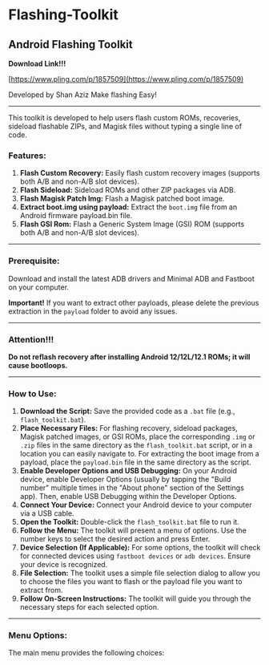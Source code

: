 # Flashing-Toolkit

## Android Flashing Toolkit

**Download Link!!!**

[https://www.pling.com/p/1857509](https://www.pling.com/p/1857509)

Developed by Shan Aziz
Make flashing Easy!

---

This toolkit is developed to help users flash custom ROMs, recoveries, sideload flashable ZIPs, and Magisk files without typing a single line of code.

### Features:

1.  **Flash Custom Recovery:** Easily flash custom recovery images (supports both A/B and non-A/B slot devices).
2.  **Flash Sideload:** Sideload ROMs and other ZIP packages via ADB.
3.  **Flash Magisk Patch Img:** Flash a Magisk patched boot image.
4.  **Extract boot.img using payload:** Extract the `boot.img` file from an Android firmware payload.bin file.
5.  **Flash GSI Rom:** Flash a Generic System Image (GSI) ROM (supports both A/B and non-A/B slot devices).

---

### Prerequisite:

Download and install the latest ADB drivers and Minimal ADB and Fastboot on your computer.

**Important!** If you want to extract other payloads, please delete the previous extraction in the `payload` folder to avoid any issues.

---

### Attention!!!

**Do not reflash recovery after installing Android 12/12L/12.1 ROMs; it will cause bootloops.**

---

### How to Use:

1.  **Download the Script:** Save the provided code as a `.bat` file (e.g., `flash_toolkit.bat`).
2.  **Place Necessary Files:** For flashing recovery, sideload packages, Magisk patched images, or GSI ROMs, place the corresponding `.img` or `.zip` files in the same directory as the `flash_toolkit.bat` script, or in a location you can easily navigate to. For extracting the boot image from a payload, place the `payload.bin` file in the same directory as the script.
3.  **Enable Developer Options and USB Debugging:** On your Android device, enable Developer Options (usually by tapping the "Build number" multiple times in the "About phone" section of the Settings app). Then, enable USB Debugging within the Developer Options.
4.  **Connect Your Device:** Connect your Android device to your computer via a USB cable.
5.  **Open the Toolkit:** Double-click the `flash_toolkit.bat` file to run it.
6.  **Follow the Menu:** The toolkit will present a menu of options. Use the number keys to select the desired action and press Enter.
7.  **Device Selection (If Applicable):** For some options, the toolkit will check for connected devices using `fastboot devices` or `adb devices`. Ensure your device is recognized.
8.  **File Selection:** The toolkit uses a simple file selection dialog to allow you to choose the files you want to flash or the payload file you want to extract from.
9.  **Follow On-Screen Instructions:** The toolkit will guide you through the necessary steps for each selected option.

---

### Menu Options:

The main menu provides the following choices:
